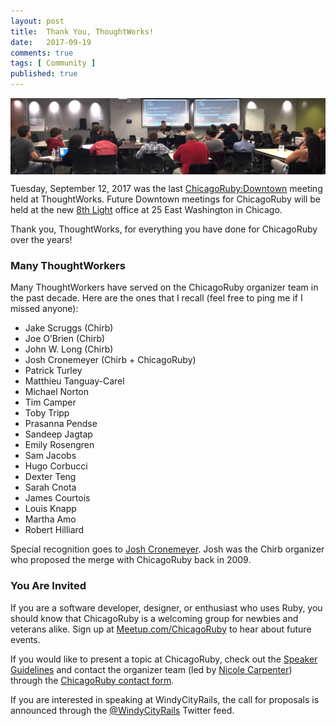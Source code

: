 ```yaml
---
layout: post
title:  Thank You, ThoughtWorks!
date:   2017-09-19
comments: true
tags: [ Community ]
published: true
---
```


<img src="/images/chicagoruby_thoughtworks.jpg" width="800" align="center" alt="ChicagoRuby meeting at ThoughtWorks" title="ChicagoRuby meeting at ThoughtWorks" />

Tuesday, September 12, 2017 was the last [ChicagoRuby:Downtown](http://chicagoruby.org) meeting held at ThoughtWorks. Future Downtown meetings for ChicagoRuby will be held at the new [8th Light](http://8thlight.com) office at 25 East Washington in Chicago.

Thank you, ThoughtWorks, for everything you have done for ChicagoRuby over the years!

<!--more-->

### Many ThoughtWorkers

Many ThoughtWorkers have served on the ChicagoRuby organizer team in the past decade. Here are the ones that I recall (feel free to ping me if I missed anyone):

* Jake Scruggs (Chirb)
* Joe O’Brien (Chirb)
* John W. Long (Chirb)
* Josh Cronemeyer (Chirb + ChicagoRuby)
* Patrick Turley
* Matthieu Tanguay-Carel
* Michael Norton
* Tim Camper
* Toby Tripp
* Prasanna Pendse
* Sandeep Jagtap
* Emily Rosengren
* Sam Jacobs
* Hugo Corbucci
* Dexter Teng
* Sarah Cnota
* James Courtois
* Louis Knapp
* Martha Amo
* Robert Hilliard

Special recognition goes to [Josh Cronemeyer](https://twitter.com/cuberick). Josh was the Chirb organizer who proposed the merge with ChicagoRuby back in 2009.

### You Are Invited

If you are a software developer, designer, or enthusiast who uses Ruby, you should know that ChicagoRuby is a welcoming group for newbies and veterans alike. Sign up at [Meetup.com/ChicagoRuby](http://meetup.com/chicagoruby) to hear about future events.

If you would like to present a topic at ChicagoRuby, check out the [Speaker Guidelines](https://chicagoruby.org/about/speaker-guidelines/) and contact the organizer team (led by [Nicole Carpenter](https://www.meetup.com/ChicagoRuby/members/190520517/)) through the [ChicagoRuby contact form](http://chicagoruby.org/contact).

If you are interested in speaking at WindyCityRails, the call for proposals is announced through the [@WindyCityRails](http://twitter.com/windycityrails) Twitter feed.
